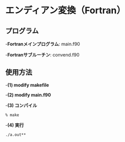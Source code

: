 # エンディアン変換（Fortran）

## プログラム

-**Fortranメインプログラム**: main.f90

-**Fortranサブルーチン**: convend.f90

## 使用方法

-**(1) modify makefile**

-**(2) modify main.f90**

-**(3) コンパイル**

    % make

-**(4) 実行**

    ./a.out**
